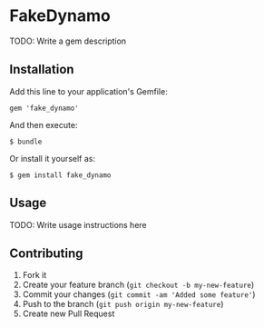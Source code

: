 # FakeDynamo

TODO: Write a gem description

## Installation

Add this line to your application's Gemfile:

    gem 'fake_dynamo'

And then execute:

    $ bundle

Or install it yourself as:

    $ gem install fake_dynamo

## Usage

TODO: Write usage instructions here

## Contributing

1. Fork it
2. Create your feature branch (`git checkout -b my-new-feature`)
3. Commit your changes (`git commit -am 'Added some feature'`)
4. Push to the branch (`git push origin my-new-feature`)
5. Create new Pull Request
